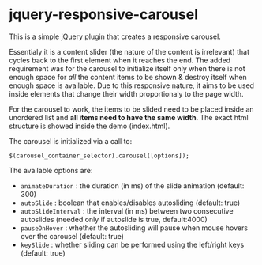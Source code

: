 jquery-responsive-carousel
==========================

This is a simple jQuery plugin that creates a responsive carousel. 

Essentialy it is a content slider (the nature of the content is irrelevant) that cycles back to the first element when it reaches the end.
The added requirement was for the carousel to initialize itself only when there is not enough space for *all* the content items to be shown 
& destroy itself when enough space is available. Due to this responsive nature, it aims to be used inside elements that change their width 
proportionaly to the page width.

For the carousel to work, the items to be slided need to be placed inside an unordered list and **all items need to have the same width**.
The exact html structure is showed inside the demo (index.html).

The carousel is initialized via a call to:

`$(carousel_container_selector).carousel([options]);`

The available options are:

*	`animateDuration`	: the duration (in ms) of the slide animation (default: 300)
*	`autoSlide`			: boolean that enables/disables autosliding (default: true)
*	`autoSlideInterval`	: the interval (in ms) between two consecutive autoslides (needed only if autoslide is true, default:4000)
*	`pauseOnHover`		: whether the autosliding will pause when mouse hovers over the carousel (default: true)
*	`keySlide`			: whether sliding can be performed using the left/right keys (default: true)